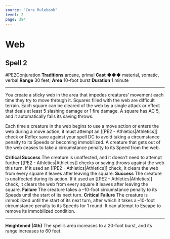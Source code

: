 ```yaml
---
source: "Core Rulebook"
level: 2
page: 384
---
```


# Web
## Spell 2
#PE2Conjuration 
**Traditions** arcane, primal
**Cast** ◆◆◆ material, somatic, verbal
**Range** 30 feet; **Area** 10-foot burst
**Duration** 1 minute

-----
You create a sticky web in the area that impedes creatures’ movement each time they try to move through it. Squares filled with the web are difficult terrain. Each square can be cleared of the web by a single attack or effect that deals at least 5 slashing damage or 1 fire damage. A square has AC 5, and it automatically fails its saving throws.

Each time a creature in the web begins to use a move action or enters the web during a move action, it must attempt an [[PE2 - Athletics|Athletics]] check or Reflex save against your spell DC to avoid taking a circumstance penalty to its Speeds or becoming immobilized. A creature that gets out of the web ceases to take a circumstance penalty to its Speed from the web. 

**Critical Success** The creature is unaffected, and it doesn’t need to attempt further [[PE2 - Athletics|Athletics]] checks or saving throws against the web this turn. If it used an [[PE2 - Athletics|Athletics]] check, it clears the web from every square it leaves after leaving the square.
**Success** The creature is unaffected during its action. If it used an [[PE2 - Athletics|Athletics]] check, it clears the web from every square it leaves after leaving the square.
**Failure** The creature takes a –10-foot circumstance penalty to its Speeds until the start of its next turn.
**Critical Failure** The creature is immobilized until the start of its next turn, after which it takes a –10-foot circumstance penalty to its Speeds for 1 round. It can attempt to Escape to remove its immobilized condition.

---
**Heightened (4th)** The spell’s area increases to a 20-foot burst, and its range increases to 60 feet.